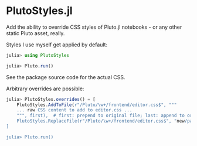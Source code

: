 # PlutoStyles.jl

Add the ability to override CSS styles of Pluto.jl notebooks - or any other static Pluto asset, really.

Styles I use myself get applied by default:

```julia
julia> using PlutoStyles

julia> Pluto.run()
```
See the package source code for the actual CSS.

Arbitrary overrides are possible:

```julia
julia> PlutoStyles.overrides() = [
    PlutoStyles.AddToFile(r"/Pluto/\w+/frontend/editor.css$", """
    ... raw CSS content to add to editor.css ...
    """, first),  # first: prepend to original file; last: append to original
    PlutoStyles.ReplaceFile(r"/Pluto/\w+/frontend/editor.css$", "new/path/to/editor.css"),  # completely replace the original file
]

julia> Pluto.run()
```

